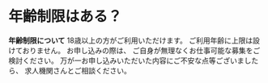 # 年齢制限はある？
**年齢制限について**
18歳以上の方がご利用いただけます。
ご利用年齢に上限は設けておりません。
お申し込みの際は、
ご自身が無理なくお仕事可能な募集をご検討ください。
万が一お申し込みいただいた内容にご不安な点等ございましたら、
求人機関さんとご相談ください。